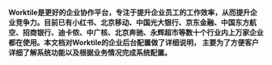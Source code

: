 #### Worktile是更好的企业协作平台，专注于提升企业员工的工作效率，从而提升企业竞争力。目前已有小红书、北京移动、中国光大银行、京东金融、中国东方航空、招商银行、迪卡侬、中广核、北京奔驰、永辉超市等数十个行业内上万家企业都在使用。本文档对Worktile的企业后台配置做了详细说明， 主要为了方便客户详细了解系统功能以及根据业务情况完成系统配置。